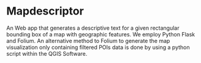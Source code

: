 # Mapdescriptor

An Web app that generates a descriptive text for a given rectangular bounding box of a map with geographic features.
We employ Python Flask and Folium. An alternative method to Folium to generate the map visualization only containing filtered
POIs data is done by using a python script within the QGIS Software.
